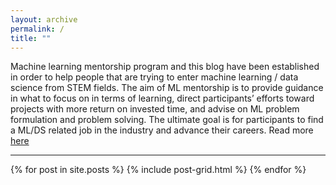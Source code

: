 ```yaml
---
layout: archive
permalink: /
title: ""
---
```





Machine learning mentorship program and this blog have been established in order to help people that are trying to enter machine learning / data science from STEM fields. The aim of ML mentorship is to provide guidance in what to focus on in terms of learning, direct participants’ efforts toward projects with more return on invested time, and advise on ML problem formulation and problem solving. The ultimate goal is for participants to find a ML/DS related job in the industry and advance their careers. Read more [here](https://mlmentorship.github.io/about/)

---------------------------------------


<div class="tiles">
  {% for post in site.posts %}
    {% include post-grid.html %}
  {% endfor %}
</div>


